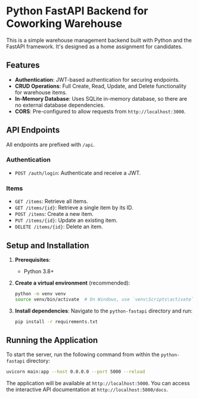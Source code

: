 # Python FastAPI Backend for Coworking Warehouse

This is a simple warehouse management backend built with Python and the FastAPI framework. It's designed as a home assignment for candidates.

## Features

- **Authentication**: JWT-based authentication for securing endpoints.
- **CRUD Operations**: Full Create, Read, Update, and Delete functionality for warehouse items.
- **In-Memory Database**: Uses SQLite in-memory database, so there are no external database dependencies.
- **CORS**: Pre-configured to allow requests from `http://localhost:3000`.

## API Endpoints

All endpoints are prefixed with `/api`.

### Authentication
- `POST /auth/login`: Authenticate and receive a JWT.

### Items
- `GET /items`: Retrieve all items.
- `GET /items/{id}`: Retrieve a single item by its ID.
- `POST /items`: Create a new item.
- `PUT /items/{id}`: Update an existing item.
- `DELETE /items/{id}`: Delete an item.

## Setup and Installation

1.  **Prerequisites**:
    - Python 3.8+

2.  **Create a virtual environment** (recommended):
    ```sh
    python -m venv venv
    source venv/bin/activate  # On Windows, use `venv\Scripts\activate`
    ```

3.  **Install dependencies**:
    Navigate to the `python-fastapi` directory and run:
    ```sh
    pip install -r requirements.txt
    ```

## Running the Application

To start the server, run the following command from within the `python-fastapi` directory:

```sh
uvicorn main:app --host 0.0.0.0 --port 5000 --reload
```

The application will be available at `http://localhost:5000`.
You can access the interactive API documentation at `http://localhost:5000/docs`.